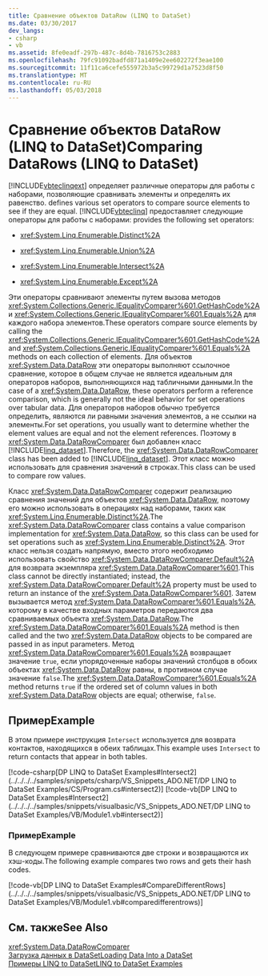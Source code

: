 ```yaml
---
title: Сравнение объектов DataRow (LINQ to DataSet)
ms.date: 03/30/2017
dev_langs:
- csharp
- vb
ms.assetid: 8fe0eadf-297b-487c-8d4b-7816753c2883
ms.openlocfilehash: 79fc91092badfd871a1409e2ee602272f3eae100
ms.sourcegitcommit: 11f11ca6cefe555972b3a5c99729d1a7523d8f50
ms.translationtype: MT
ms.contentlocale: ru-RU
ms.lasthandoff: 05/03/2018
---
```

# <a name="comparing-datarows-linq-to-dataset"></a><span data-ttu-id="ae072-102">Сравнение объектов DataRow (LINQ to DataSet)</span><span class="sxs-lookup"><span data-stu-id="ae072-102">Comparing DataRows (LINQ to DataSet)</span></span>
[!INCLUDE[vbteclinqext](../../../../includes/vbteclinqext-md.md)]<span data-ttu-id="ae072-103"> определяет различные операторы для работы с наборами, позволяющие сравнивать элементы и определять их равенство.</span><span class="sxs-lookup"><span data-stu-id="ae072-103"> defines various set operators to compare source elements to see if they are equal.</span></span> [!INCLUDE[vbteclinq](../../../../includes/vbteclinq-md.md)]<span data-ttu-id="ae072-104"> предоставляет следующие операторы для работы с наборами:</span><span class="sxs-lookup"><span data-stu-id="ae072-104"> provides the following set operators:</span></span>  
  
-   <xref:System.Linq.Enumerable.Distinct%2A>  
  
-   <xref:System.Linq.Enumerable.Union%2A>  
  
-   <xref:System.Linq.Enumerable.Intersect%2A>  
  
-   <xref:System.Linq.Enumerable.Except%2A>  
  
 <span data-ttu-id="ae072-105">Эти операторы сравнивают элементы путем вызова методов <xref:System.Collections.Generic.IEqualityComparer%601.GetHashCode%2A> и <xref:System.Collections.Generic.IEqualityComparer%601.Equals%2A> для каждого набора элементов.</span><span class="sxs-lookup"><span data-stu-id="ae072-105">These operators compare source elements by calling the <xref:System.Collections.Generic.IEqualityComparer%601.GetHashCode%2A> and <xref:System.Collections.Generic.IEqualityComparer%601.Equals%2A> methods on each collection of elements.</span></span> <span data-ttu-id="ae072-106">Для объектов <xref:System.Data.DataRow> эти операторы выполняют ссылочное сравнение, которое в общем случае не является идеальным для операторов наборов, выполняющихся над табличными данными.</span><span class="sxs-lookup"><span data-stu-id="ae072-106">In the case of a <xref:System.Data.DataRow>, these operators perform a reference comparison, which is generally not the ideal behavior for set operations over tabular data.</span></span> <span data-ttu-id="ae072-107">Для операторов наборов обычно требуется определить, являются ли равными значения элементов, а не ссылки на элементы.</span><span class="sxs-lookup"><span data-stu-id="ae072-107">For set operations, you usually want to determine whether the element values are equal and not the element references.</span></span> <span data-ttu-id="ae072-108">Поэтому в <xref:System.Data.DataRowComparer> был добавлен класс [!INCLUDE[linq_dataset](../../../../includes/linq-dataset-md.md)].</span><span class="sxs-lookup"><span data-stu-id="ae072-108">Therefore, the <xref:System.Data.DataRowComparer> class has been added to [!INCLUDE[linq_dataset](../../../../includes/linq-dataset-md.md)].</span></span> <span data-ttu-id="ae072-109">Этот класс можно использовать для сравнения значений в строках.</span><span class="sxs-lookup"><span data-stu-id="ae072-109">This class can be used to compare row values.</span></span>  
  
 <span data-ttu-id="ae072-110">Класс <xref:System.Data.DataRowComparer> содержит реализацию сравнения значений для объектов <xref:System.Data.DataRow>, поэтому его можно использовать в операциях над наборами, таких как <xref:System.Linq.Enumerable.Distinct%2A>.</span><span class="sxs-lookup"><span data-stu-id="ae072-110">The <xref:System.Data.DataRowComparer> class contains a value comparison implementation for <xref:System.Data.DataRow>, so this class can be used for set operations such as <xref:System.Linq.Enumerable.Distinct%2A>.</span></span> <span data-ttu-id="ae072-111">Этот класс нельзя создать напрямую, вместо этого необходимо использовать свойство <xref:System.Data.DataRowComparer.Default%2A> для возврата экземпляра <xref:System.Data.DataRowComparer%601>.</span><span class="sxs-lookup"><span data-stu-id="ae072-111">This class cannot be directly instantiated; instead, the <xref:System.Data.DataRowComparer.Default%2A> property must be used to return an instance of the <xref:System.Data.DataRowComparer%601>.</span></span> <span data-ttu-id="ae072-112">Затем вызывается метод <xref:System.Data.DataRowComparer%601.Equals%2A>, которому в качестве входных параметров передаются два сравниваемых объекта <xref:System.Data.DataRow>.</span><span class="sxs-lookup"><span data-stu-id="ae072-112">The <xref:System.Data.DataRowComparer%601.Equals%2A> method is then called and the two <xref:System.Data.DataRow> objects to be compared are passed in as input parameters.</span></span> <span data-ttu-id="ae072-113">Метод <xref:System.Data.DataRowComparer%601.Equals%2A> возвращает значение `true`, если упорядоченные наборы значений столбцов в обоих объектах <xref:System.Data.DataRow> равны, в противном случае значение `false`.</span><span class="sxs-lookup"><span data-stu-id="ae072-113">The <xref:System.Data.DataRowComparer%601.Equals%2A> method returns `true` if the ordered set of column values in both <xref:System.Data.DataRow> objects are equal; otherwise, `false`.</span></span>  
  
## <a name="example"></a><span data-ttu-id="ae072-114">Пример</span><span class="sxs-lookup"><span data-stu-id="ae072-114">Example</span></span>  
 <span data-ttu-id="ae072-115">В этом примере инструкция `Intersect` используется для возврата контактов, находящихся в обеих таблицах.</span><span class="sxs-lookup"><span data-stu-id="ae072-115">This example uses `Intersect` to return contacts that appear in both tables.</span></span>  
  
 [!code-csharp[DP LINQ to DataSet Examples#Intersect2](../../../../samples/snippets/csharp/VS_Snippets_ADO.NET/DP LINQ to DataSet Examples/CS/Program.cs#intersect2)]
 [!code-vb[DP LINQ to DataSet Examples#Intersect2](../../../../samples/snippets/visualbasic/VS_Snippets_ADO.NET/DP LINQ to DataSet Examples/VB/Module1.vb#intersect2)]  
  
### <a name="example"></a><span data-ttu-id="ae072-116">Пример</span><span class="sxs-lookup"><span data-stu-id="ae072-116">Example</span></span>  
 <span data-ttu-id="ae072-117">В следующем примере сравниваются две строки и возвращаются их хэш-коды.</span><span class="sxs-lookup"><span data-stu-id="ae072-117">The following example compares two rows and gets their hash codes.</span></span>  
  
 [!code-vb[DP LINQ to DataSet Examples#CompareDifferentRows](../../../../samples/snippets/visualbasic/VS_Snippets_ADO.NET/DP LINQ to DataSet Examples/VB/Module1.vb#comparedifferentrows)]  
  
## <a name="see-also"></a><span data-ttu-id="ae072-118">См. также</span><span class="sxs-lookup"><span data-stu-id="ae072-118">See Also</span></span>  
 <xref:System.Data.DataRowComparer>  
 [<span data-ttu-id="ae072-119">Загрузка данных в DataSet</span><span class="sxs-lookup"><span data-stu-id="ae072-119">Loading Data Into a DataSet</span></span>](../../../../docs/framework/data/adonet/loading-data-into-a-dataset.md)  
 [<span data-ttu-id="ae072-120">Примеры LINQ to DataSet</span><span class="sxs-lookup"><span data-stu-id="ae072-120">LINQ to DataSet Examples</span></span>](../../../../docs/framework/data/adonet/linq-to-dataset-examples.md)
